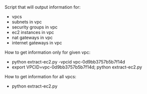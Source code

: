 Script that will output information for:
*   vpcs
*   subnets in vpc
*   security groups in vpc
*   ec2 instances in vpc
*   nat gateways in vpc
*   internet gateways in vpc

How to get information only for given vpc:
*   python extract-ec2.py -vpcid vpc-0d9bb3757b5b7f14d
*   export VPCID=vpc-0d9bb3757b5b7f14d; python extract-ec2.py

How to get information for all vpcs:
*   python extract-ec2.py